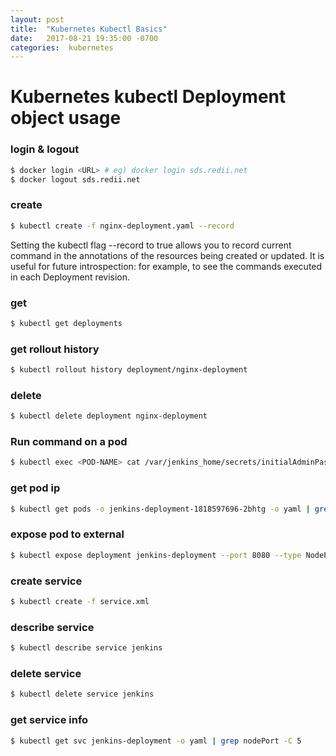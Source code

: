 ```yaml
---
layout: post
title:  "Kubernetes Kubectl Basics"
date:   2017-08-21 19:35:00 -0700
categories:  kubernetes
---
```


# Kubernetes kubectl Deployment object usage

### login & logout
```bash
$ docker login <URL> # eg) docker login sds.redii.net
$ docker logout sds.redii.net
```

### create
```bash
$ kubectl create -f nginx-deployment.yaml --record
```
Setting the kubectl flag --record to true allows you to record current command in the annotations of the resources being created or updated. It is useful for future introspection: for example, to see the commands executed in each Deployment revision.

### get
```bash
$ kubectl get deployments
```

### get rollout history
```bash
$ kubectl rollout history deployment/nginx-deployment
```

### delete
```bash
$ kubectl delete deployment nginx-deployment
```


### Run command on a pod
```bash
$ kubectl exec <POD-NAME> cat /var/jenkins_home/secrets/initialAdminPassword
```
### get pod ip
```bash
$ kubectl get pods -o jenkins-deployment-1818597696-2bhtg -o yaml | grep podIP
```
### expose pod to external
```bash
$ kubectl expose deployment jenkins-deployment --port 8080 --type NodePort
```

### create service
```bash
$ kubectl create -f service.xml
```

### describe service
```bash
$ kubectl describe service jenkins
```
### delete service
```bash
$ kubectl delete service jenkins
```

### get service info
```bash
$ kubectl get svc jenkins-deployment -o yaml | grep nodePort -C 5
```
